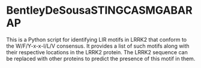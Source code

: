 # BentleyDeSousaSTINGCASMGABARAP
This is a Python script for identifying LIR motifs in LRRK2 that conform to the W/F/Y-x-x-I/L/V consensus. It provides a list of such motifs along with their respective locations in the LRRK2 protein. The LRRK2 sequence can be replaced with other proteins to predict the presence of this motif in them.
